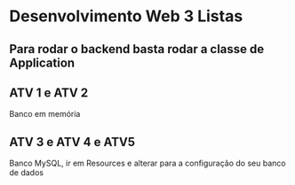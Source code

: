 # Desenvolvimento Web 3 Listas 

## Para rodar o backend basta rodar a classe de Application

## ATV 1 e ATV 2 
<p> Banco em memória </p>

## ATV 3 e ATV 4 e ATV5  
<p> Banco MySQL, ir em Resources e alterar para a configuração do seu banco de dados </p>

